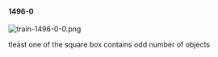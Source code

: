 #### 1496-0
![train-1496-0-0.png](https://github.com/lil-lab/nlvr/raw/master/nlvr/train/images/30/train-1496-0-0.png "train-1496-0-0.png")

tleast one of the square box contains odd number of objects